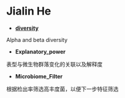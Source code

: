 # Jialin He

- [**diversity**](https://github.com/JialinHe0o0/Microbiome/tree/main/Diversity)

Alpha and beta diversity

- **Explanatory_power**

表型与微生物群落变化的关联以及解释度

- **Microbiome_Filter**

根据检出率筛选高丰度菌，以便下一步特征筛选
